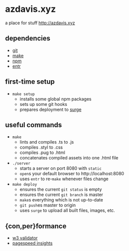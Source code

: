 # azdavis.xyz

a place for stuff http://azdavis.xyz

## dependencies

- [git][git]
- [make][mak]
- [npm][npm]
- [entr][ent]

## first-time setup

- `make setup`
    - installs some global npm packages
    - sets up some git hooks
    - prepares deployment to [surge][sur]

## useful commands

- `make`
    - lints and compiles .ts to .js
    - compiles .styl to .css
    - compiles .pug to .html
    - concatenates compiled assets into one .html file
- `./server`
    - starts a server on port 8080 with `static`
    - `open`s your default browser to http://localhost:8080
    - uses `entr` to re-`make` whenever files change
- `make deploy`
    - ensures the current `git status` is empty
    - ensures the current `git branch` is master
    - `make`s everything which is not up-to-date
    - `git push`es master to origin
    - uses `surge` to upload all built files, images, etc.

## {con,per}formance

- [w3 validator][w3v]
- [pagespeed insights][pag]

[git]: https://git-scm.com
[mak]: https://www.gnu.org/software/make
[npm]: https://www.npmjs.com
[ent]: http://entrproject.org
[sur]: https://surge.sh
[w3v]: https://validator.w3.org/nu/?doc=http://azdavis.xyz
[pag]: https://developers.google.com/speed/pagespeed/insights/?url=http://azdavis.xyz
